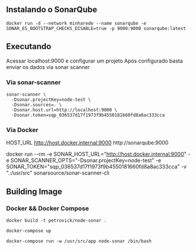 ## Instalando o SonarQube

```
docker run -d --network minharede --name sonarqube -e SONAR_ES_BOOTSTRAP_CHECKS_DISABLE=true -p 9000:9000 sonarqube:latest
```

## Executando
Acessar localhost:9000 e configurar um projeto
Após configurado basta enviar os dados via sonar scanner


### Via sonar-scanner
```
sonar-scanner \
  -Dsonar.projectKey=node-test \
  -Dsonar.sources=. \
  -Dsonar.host.url=http://localhost:9000 \
  -Dsonar.token=sqp_036537d17f1973f9b4550181660fd8a8ac333cca
```

### Via Docker

HOST_URL
http://host.docker.internal:9000
http://sonarqube:9000

docker run --rm -e SONAR_HOST_URL="http://host.docker.internal:9000"  -e SONAR_SCANNER_OPTS="-Dsonar.projectKey=node-test" -e SONAR_TOKEN="sqp_036537d17f1973f9b4550181660fd8a8ac333cca" -v ".:/usr/src" sonarsource/sonar-scanner-cli



## Building Image

### Docker && Docker Compose
```
docker build -t petrovick/node-sonar .
```

```
docker-compose up
```

```
docker-compose run -w /usr/src/app node-sonar /bin/bash
```
